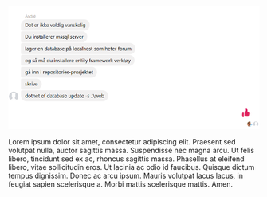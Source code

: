 ![alt text](https://raw.githubusercontent.com/andinjo/DAT250-WebApi/master/readme.png)

Lorem ipsum dolor sit amet, consectetur adipiscing elit. Praesent sed volutpat nulla, auctor sagittis massa. Suspendisse nec magna arcu. Ut felis libero, tincidunt sed ex ac, rhoncus sagittis massa. Phasellus at eleifend libero, vitae sollicitudin eros. Ut lacinia ac odio id faucibus. Quisque dictum tempus dignissim. Donec ac arcu ipsum. Mauris volutpat lacus lacus, in feugiat sapien scelerisque a. Morbi mattis scelerisque mattis. 
Amen.
